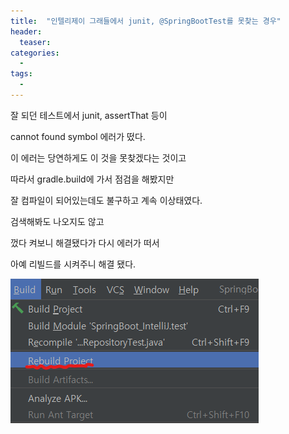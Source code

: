 ```yaml
---
title:  "인텔리제이 그래들에서 junit, @SpringBootTest를 못찾는 경우"
header:
  teaser: 
categories: 
  - 
tags:
  - 
---
```


잘 되던 테스트에서 junit, assertThat 등이 

cannot found symbol 에러가 떴다.

이 에러는 당연하게도 이 것을 못찾겠다는 것이고

따라서 gradle.build에 가서 점검을 해봤지만

잘 컴파일이 되어있는데도 불구하고 계속 이상태였다.

검색해봐도 나오지도 않고

껐다 켜보니 해결됐다가 다시 에러가 떠서

아예 리빌드를 시켜주니 해결 됐다.

<img src="/assets/img/20201125/rebuild.png">